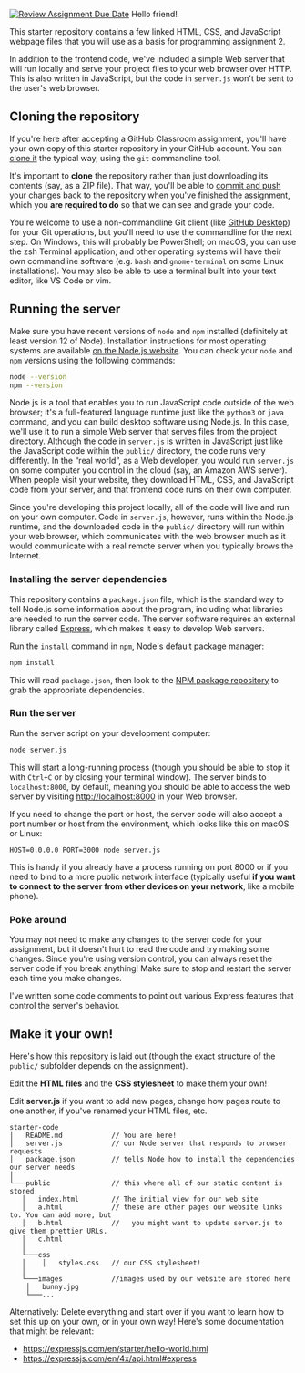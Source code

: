 [![Review Assignment Due Date](https://classroom.github.com/assets/deadline-readme-button-24ddc0f5d75046c5622901739e7c5dd533143b0c8e959d652212380cedb1ea36.svg)](https://classroom.github.com/a/xzudxfRs)
Hello friend!

This starter repository contains a few linked HTML, CSS, and JavaScript webpage files that you will use as a basis for programming assignment 2.

In addition to the frontend code, we've included a simple Web server that will run locally and serve your project files to your web browser over HTTP. This is also written in JavaScript, but the code in `server.js` won't be sent to the user's web browser.

## Cloning the repository

If you're here after accepting a GitHub Classroom assignment, you'll have your own copy of this starter repository in your GitHub account.
You can [clone it](https://docs.github.com/en/repositories/creating-and-managing-repositories/cloning-a-repository) the typical way, using the `git` commandline tool.

It's important to **clone** the repository rather than just downloading its contents (say, as a ZIP file).
That way, you'll be able to [commit and push](https://docs.github.com/en/get-started/using-git/about-git) your changes back to the repository when you've finished the assignment, which you **are required to do** so that we can see and grade your code.

You're welcome to use a non-commandline Git client (like [GitHub Desktop](https://desktop.github.com/)) for your Git operations, but you'll need to use the commandline for the next step.
On Windows, this will probably be PowerShell; on macOS, you can use the zsh Terminal application; and other operating systems will have their own commandline software (e.g. `bash` and `gnome-terminal` on some Linux installations).
You may also be able to use a terminal built into your text editor, like VS Code or vim.

## Running the server

Make sure you have recent versions of `node` and `npm` installed (definitely at least version 12 of Node).
Installation instructions for most operating systems are available [on the Node.js website](https://nodejs.org/en/download).
You can check your `node` and `npm` versions using the following commands:

```bash
node --version
npm --version
```

Node.js is a tool that enables you to run JavaScript code outside of the web browser; it's a full-featured language runtime just like the `python3` or `java` command, and you can build desktop software using Node.js.
In this case, we'll use it to run a simple Web server that serves files from the project directory.
Although the code in `server.js` is written in JavaScript just like the JavaScript code within the `public/` directory, the code runs very differently.
In the &ldquo;real world&rdquo;, as a Web developer, you would run `server.js` on some computer you control in the cloud (say, an Amazon AWS server).
When people visit your website, they download HTML, CSS, and JavaScript code from your server, and that frontend code runs on their own computer.

Since you're developing this project locally, all of the code will live and run on your own computer.
Code in `server.js`, however, runs within the Node.js runtime, and the downloaded code in the `public/` directory will run within your web browser, which communicates with the web browser much as it would communicate with a real remote server when you typically brows the Internet.

### Installing the server dependencies

This repository contains a `package.json` file, which is the standard way to tell Node.js some information about the program, including what libraries are needed to run the server code.
The server software requires an external library called [Express](https://expressjs.com/), which makes it easy to develop Web servers.

Run the `install` command in `npm`, Node's default package manager:

```bash
npm install
```

This will read `package.json`, then look to the [NPM package repository](https://www.npmjs.com/) to grab the appropriate dependencies.

### Run the server

Run the server script on your development computer:

```bash
node server.js
```

This will start a long-running process (though you should be able to stop it with `Ctrl+C` or by closing your terminal window).
The server binds to `localhost:8000`, by default, meaning you should be able to access the web server by visiting [http://localhost:8000](http://localhost:8000) in your Web browser.

If you need to change the port or host, the server code will also accept a port number or host from the environment, which looks like this on macOS or Linux:

```
HOST=0.0.0.0 PORT=3000 node server.js
```

This is handy if you already have a process running on port 8000 or if you need to bind to a more public network interface (typically useful **if you want to connect to the server from other devices on your network**, like a mobile phone).

### Poke around

You may not need to make any changes to the server code for your assignment, but it doesn't hurt to read the code and try making some changes.
Since you're using version control, you can always reset the server code if you break anything!
Make sure to stop and restart the server each time you make changes.

I've written some code comments to point out various Express features that control the server's behavior.

## Make it your own!

Here's how this repository is laid out (though the exact structure of the `public/` subfolder depends on the assignment).

Edit the **HTML files** and the **CSS stylesheet** to make them your own!

Edit **server.js** if you want to add new pages, change how pages route to one another, if you've renamed your HTML files, etc.

```
starter-code
│   README.md            // You are here!
│   server.js            // our Node server that responds to browser requests
│   package.json         // tells Node how to install the dependencies our server needs
│
└───public               // this where all of our static content is stored
   │   index.html        // The initial view for our web site
   │   a.html            // these are other pages our website links to. You can add more, but
   │   b.html            //   you might want to update server.js to give them prettier URLs.
   │   c.html
   │
   └───css
   │  	│   styles.css   // our CSS stylesheet!
   │
   └───images            //images used by our website are stored here
   	│   bunny.jpg
   	└───...
```

Alternatively: Delete everything and start over if you want to learn how to set this up on your own, or in your own way!
Here's some documentation that might be relevant:

- https://expressjs.com/en/starter/hello-world.html
- https://expressjs.com/en/4x/api.html#express
